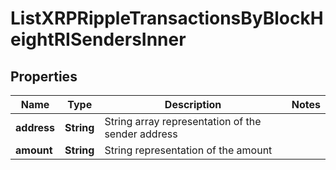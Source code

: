 

# ListXRPRippleTransactionsByBlockHeightRISendersInner


## Properties

| Name | Type | Description | Notes |
|------------ | ------------- | ------------- | -------------|
|**address** | **String** | String array representation of the sender address |  |
|**amount** | **String** | String representation of the amount |  |



